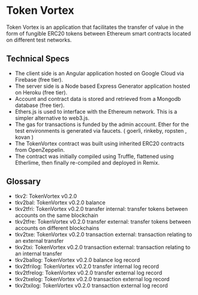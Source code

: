 # Token Vortex

Token Vortex is an application that facilitates the transfer of value in the form of fungible ERC20 tokens between Ethereum smart contracts located on different test networks.

 ## Technical Specs
 - The client side is an Angular application hosted on Google Cloud via Firebase (free tier).
 - The server side is a Node based Express Generator application hosted on Heroku (free tier).
 - Account and contract data is stored and retrieved from a Mongodb database (free tier).
 - Ethers.js is used to interface with the Ethereum network. This is a simpler alternative to web3.js.
 - The gas for transactions is funded by the admin account. Ether for the test environments is generated via faucets. ( goerli, rinkeby, ropsten , kovan )
 - The TokenVortex contract was built using inherited ERC20 contracts from OpenZeppelin.
 - The contract was initially compiled using Truffle, flattened using Etherlime, then finally re-compiled and deployed in Remix.
  
 

## Glossary
- tkv2: TokenVortex v0.2.0
- tkv2bal: TokenVortex v0.2.0 balance
- tkv2tfri: TokenVortex v0.2.0 transfer internal: transfer tokens between accounts on the same blockchain
- tkv2tfre: TokenVortex v0.2.0 transfer external: transfer tokens between accounts on different blockchains
- tkv2txe: TokenVortex v0.2.0 transaction external: transaction relating to an external transfer
- tkv2txi: TokenVortex v0.2.0 transaction external: transaction relating to an internal transfer
- tkv2ballog: TokenVortex v0.2.0 balance log record
- tkv2tfrilog: TokenVortex v0.2.0 transfer internal log record
- tkv2tfrelog: TokenVortex v0.2.0 transfer external log record
- tkv2txelog: TokenVortex v0.2.0 transaction external log record
- tkv2txilog: TokenVortex v0.2.0 transaction external log record



